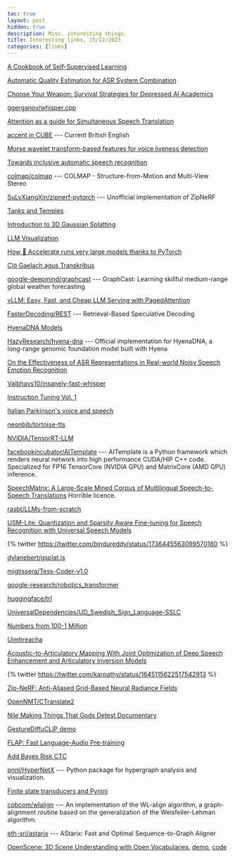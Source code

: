 ```yaml
---
toc: true
layout: post
hidden: true
description: Misc. interesting things.
title: Interesting links, 15/12/2023
categories: [links]
---
```


[A Cookbook of Self-Supervised Learning](https://arxiv.org/abs/2304.12210)

[Automatic Quality Estimation for ASR System Combination](https://arxiv.org/abs/1706.07238)

[Choose Your Weapon: Survival Strategies for Depressed AI Academics](https://arxiv.org/abs/2304.06035)

[ggerganov/whisper.cpp](https://github.com/ggerganov/whisper.cpp)

[Attention as a guide for Simultaneous Speech Translation](https://arxiv.org/abs/2212.07850)

[accent in CUBE](http://cube.elte.hu/accent.html) --- Current British English

[Morse wavelet transform-based features for voice liveness detection](https://www.sciencedirect.com/science/article/pii/S0885230823000906)

[Towards inclusive automatic speech recognition](https://www.sciencedirect.com/science/article/pii/S0885230823000864)

[colmap/colmap](https://github.com/colmap/colmap) --- COLMAP - Structure-from-Motion and Multi-View Stereo

[SuLvXiangXin/zipnerf-pytorch](https://github.com/SuLvXiangXin/zipnerf-pytorch) --- Unofficial implementation of ZipNeRF

[Tanks and Temples](https://www.tanksandtemples.org/)

[Introduction to 3D Gaussian Splatting](https://huggingface.co/blog/gaussian-splatting)

[LLM Visualization](https://bbycroft.net/llm)

[How 🤗 Accelerate runs very large models thanks to PyTorch](https://huggingface.co/blog/accelerate-large-models)

[Cló Gaelach agus Transkribus](https://aistriuchain.wordpress.com/2023/11/11/clo-gaelach-agus-transkribus/)

[google-deepmind/graphcast](https://github.com/google-deepmind/graphcast) --- GraphCast: Learning skillful medium-range global weather forecasting

[vLLM: Easy, Fast, and Cheap LLM Serving with PagedAttention](https://blog.vllm.ai/2023/06/20/vllm.html)

[FasterDecoding/REST](https://github.com/FasterDecoding/REST) --- Retrieval-Based Speculative Decoding

[HyenaDNA Models](https://huggingface.co/collections/LongSafari/hyenadna-models-654d0cbbe113b04ba5a0f638)

[HazyResearch/hyena-dna](https://github.com/HazyResearch/hyena-dna) --- Official implementation for HyenaDNA, a long-range genomic foundation model built with Hyena

[On the Effectiveness of ASR Representations in Real-world Noisy Speech Emotion Recognition](https://arxiv.org/abs/2311.07093)

[Vaibhavs10/insanely-fast-whisper](https://github.com/Vaibhavs10/insanely-fast-whisper)

[Instruction Tuning Vol. 1](https://nlpnewsletter.substack.com/p/instruction-tuning-vol-1)

[Italian Parkinson's voice and speech](https://ieee-dataport.org/open-access/italian-parkinsons-voice-and-speech)

[neonbjb/tortoise-tts](https://github.com/neonbjb/tortoise-tts)

[NVIDIA/TensorRT-LLM](https://github.com/NVIDIA/TensorRT-LLM)

[facebookincubator/AITemplate](https://github.com/facebookincubator/AITemplate) --- AITemplate is a Python framework which renders neural network into high performance CUDA/HIP C++ code. Specialized for FP16 TensorCore (NVIDIA GPU) and MatrixCore (AMD GPU) inference.

[SpeechMatrix: A Large-Scale Mined Corpus of Multilingual Speech-to-Speech Translations](https://arxiv.org/abs/2211.04508)
Horrible licence.

[rasbt/LLMs-from-scratch](https://github.com/rasbt/LLMs-from-scratch)

[USM-Lite: Quantization and Sparsity Aware Fine-tuning for Speech Recognition with Universal Speech Models](https://arxiv.org/abs/2312.08553)

{% twitter https://twitter.com/bindureddy/status/1736445563099570180 %}

[dylanebert/gsplat.js](https://github.com/dylanebert/gsplat.js)

[migtissera/Tess-Coder-v1.0](https://huggingface.co/datasets/migtissera/Tess-Coder-v1.0)

[google-research/robotics_transformer](https://github.com/google-research/robotics_transformer)

[huggingface/trl](https://github.com/huggingface/trl)

[UniversalDependencies/UD_Swedish_Sign_Language-SSLC](https://github.com/UniversalDependencies/UD_Swedish_Sign_Language-SSLC)

[Numbers from 100-1 Million](http://www.nualeargais.ie/gnag/zahl2.htm)

[Uimhreacha](https://www.lexiconista.com/pdf/Uimhreacha.pdf)

[Acoustic-to-Articulatory Mapping With Joint Optimization of Deep Speech Enhancement and Articulatory Inversion Models](https://ieeexplore.ieee.org/document/9640504)

{% twitter https://twitter.com/karpathy/status/1645115622517542913 %}

[Zip-NeRF: Anti-Aliased Grid-Based Neural Radiance Fields](https://arxiv.org/abs/2304.06706)

[OpenNMT/CTranslate2](https://github.com/OpenNMT/CTranslate2)

[Nile Making Things That Gods Detest Documentary](https://www.youtube.com/watch?v=qZsNsPtinMQ)

[GestureDiffuCLIP demo](https://pku-mocca.github.io/GestureDiffuCLIP-Page/)

[FLAP: Fast Language-Audio Pre-training](https://arxiv.org/abs/2311.01615)

[Add Bayes Risk CTC](https://github.com/espnet/espnet/pull/5519)

[pnnl/HyperNetX](https://github.com/pnnl/HyperNetX) --- Python package for hypergraph analysis and visualization.

[Finite state transducers and Pynini](http://m.mr-pc.org/t/ling83800/2020sp/lecture05b.pdf)

[cobcom/wlalign](https://gitlab.inria.fr/cobcom/wlalign) --- An implementation of the WL-align algorithm, a graph-alignment routine based on the generalization of the Weisfeiler-Lehman algorithm.

[eth-sri/astarix](https://github.com/eth-sri/astarix) --- AStarix: Fast and Optimal Sequence-to-Graph Aligner

[OpenScene: 3D Scene Understanding with Open Vocabularies](https://arxiv.org/abs/2211.15654), [demo](https://pengsongyou.github.io/openscene), [code](https://github.com/pengsongyou/openscene)


